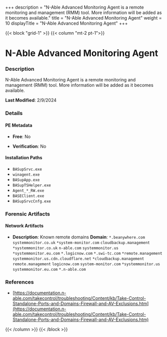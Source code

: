 +++
description = "N-Able Advanced Monitoring Agent is a remote monitoring and management (RMM) tool. More information will be added as it becomes available."
title = "N-Able Advanced Monitoring Agent"
weight = 10
displayTitle = "N-Able Advanced Monitoring Agent"
+++


{{< block "grid-1" >}}
{{< column "mt-2 pt-1">}}

# N-Able Advanced Monitoring Agent


### Description

N-Able Advanced Monitoring Agent is a remote monitoring and management (RMM) tool. More information will be added as it becomes available.



**Last Modified**: 2/9/2024

### Details


#### PE Metadata


- **Free**: No

- **Verification**: No




#### Installation Paths
- `BASupSrvc.exe`
- `winagent.exe`
- `BASupApp.exe`
- `BASupTSHelper.exe`
- `Agent_*_RW.exe`
- `BASEClient.exe`
- `BASupSrvcCnfg.exe`

### Forensic Artifacts




#### Network Artifacts

- **Description**: Known remote domains
  **Domain**: `*.beanywhere.com ` `systemmonitor.co.uk` `*system-monitor.com` `cloudbackup.management` `*systemmonitor.co.uk` `n-able.com` `systemmonitor.us` `*systemmonitor.eu.com` `*.logicnow.com` `*.swi-tc.com` `*remote.management` `systemmonitor.us.cdn.cloudflare.net` `*cloudbackup.management` `remote.management` `logicnow.com` `system-monitor.com` `*systemmonitor.us` `systemmonitor.eu.com` `*.n-able.com`





### References
- [https://documentation.n-able.com/takecontrol/troubleshooting/Content/kb/Take-Control-Standalone-Ports-and-Domains-Firewall-and-AV-Exclusions.htm](https://documentation.n-able.com/takecontrol/troubleshooting/Content/kb/Take-Control-Standalone-Ports-and-Domains-Firewall-and-AV-Exclusions.htm)



{{< /column >}}
{{< /block >}}

